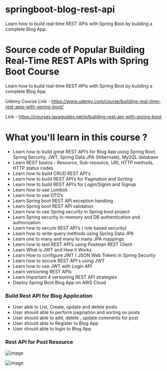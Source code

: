 # springboot-blog-rest-api
Learn how to build real-time REST APIs with Spring Boot by building a complete Blog App.

# Source code of Popular Building Real-Time REST APIs with Spring Boot Course
Learn how to build real-time REST APIs with Spring Boot by building a complete Blog App.

Udemy Course Link - https://www.udemy.com/course/building-real-time-rest-apis-with-spring-boot/

Link - https://courses.javaguides.net/p/building-rest-api-with-spring-boot

# What you'll learn in this course ?
- Learn how to build great REST API’s for Blog App using Spring Boot, Spring Security, JWT, Spring Data JPA (Hibernate), MySQL database
- Learn REST basics - Resource, Sub-resource, URI, HTTP methods, HTTP status codes
- Learn how to build CRUD REST API's
- Learn how to build REST API’s for Pagination and Sorting
- Learn how to build REST API’s for Login/Signin and Signup
- Learn how to use Lombok
- Learn how to use DTO’s
- Learn Spring boot REST API exception handling 
- Learn Spring boot REST API validation
- Learn how to use Spring security in Spring boot project
- Learn Spring security In-memory and DB authentication and authorization
- Learn how to secure REST API’s ( role based security)
- Learn how to write query methods using Spring Data JPA
- Learn one to many and many to many JPA mappings 
- Learn how to test REST API’s using Postman REST Client
- Learn What is JWT and How it Works
- Learn How to configure JWT ( JSON Web Token) in Spring Security
- Learn how to secure REST API's using JWT
- Learn how to use JWT with Login API
- Learn versioning REST APIs
- Learn Important 4 versioning REST API strategies
- Deploy Spring Boot Blog App on AWS Cloud


### Build Rest API for Blog Application

- User able to List, Create, update and delete posts
- User should able to perform pagination and sorting on posts
- User should able to add, delete , update comments for post
- User should able to Register to Blog App
- User should able to login to Blog App

 

### Rest API for Post Resource


![image](https://user-images.githubusercontent.com/95843558/221268521-bfdccc97-9f3b-45c0-b56e-7bac45f4481e.png)


![image](https://user-images.githubusercontent.com/95843558/221268360-0fe0f629-c2e1-4622-9423-4c7ad3b77f11.png)

